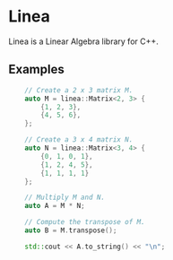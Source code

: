 # Linea
Linea is a Linear Algebra library for C++.

## Examples
```cpp
    // Create a 2 x 3 matrix M.
    auto M = linea::Matrix<2, 3> {
        {1, 2, 3},
        {4, 5, 6},
    };

    // Create a 3 x 4 matrix N.
    auto N = linea::Matrix<3, 4> {
        {0, 1, 0, 1},
        {1, 2, 4, 5},
        {1, 1, 1, 1}
    };

    // Multiply M and N.
    auto A = M * N;

    // Compute the transpose of M.
    auto B = M.transpose();

    std::cout << A.to_string() << "\n";
```